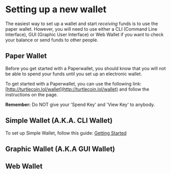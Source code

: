 # Setting up a new wallet

The easiest way to set up a wallet and start *receiving* funds is to use the paper wallet. However, you will need to use either a CLI (Command Line Interface), GUI (Graphic User Interface) or Web Wallet if you want to check your balance or send funds to other people.

## Paper Wallet

Before you get started with a Paperwallet, you should know that you will not be able to spend your funds until you set up an electronic wallet.

To get started with a Paperwallet, you can use the following link: [http://turtlecoin.lol/wallet](http://turtlecoin.lol/wallet) and follow the instructions on the page.

**Remember:** Do NOT give your 'Spend Key' and 'View Key' to anybody.

## Simple Wallet (A.K.A. CLI Wallet)

To set up Simple Wallet, follow this guide: [Getting Started](https://github.com/turtlecoin/turtlecoin/wiki/Getting-Started#using-simplewallet)  

## Graphic Wallet (A.K.A GUI Wallet)

## Web Wallet 

